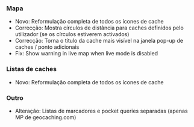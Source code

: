### Mapa
- Novo: Reformulação completa de todos os ícones de cache
- Correcção: Mostra círculos de distância para caches definidos pelo utilizador (se os círculos estiverem activados)
- Correcção: Torna o título da cache mais visível na janela pop-up de caches / ponto adicionais
- Fix: Show warning in live map when live mode is disabled

### Listas de caches
- Novo: Reformulação completa de todos os ícones de cache

### Outro
- Alteração: Listas de marcadores e pocket queries separadas (apenas MP de geocaching.com)
